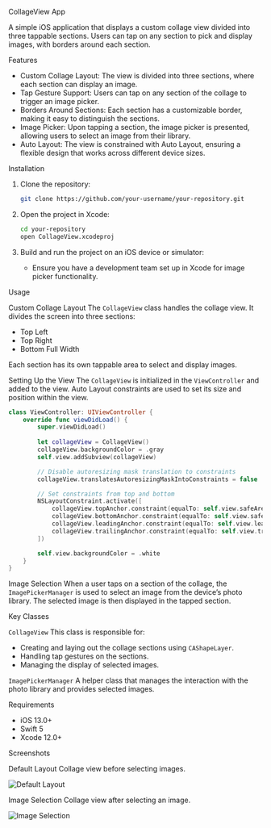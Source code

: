 
CollageView App

A simple iOS application that displays a custom collage view divided into three tappable sections. Users can tap on any section to pick and display images, with borders around each section.

Features

- Custom Collage Layout: The view is divided into three sections, where each section can display an image.
- Tap Gesture Support: Users can tap on any section of the collage to trigger an image picker.
- Borders Around Sections: Each section has a customizable border, making it easy to distinguish the sections.
- Image Picker: Upon tapping a section, the image picker is presented, allowing users to select an image from their library.
- Auto Layout: The view is constrained with Auto Layout, ensuring a flexible design that works across different device sizes.

 Installation

1. Clone the repository:
   ```bash
   git clone https://github.com/your-username/your-repository.git
   ```

2. Open the project in Xcode:
   ```bash
   cd your-repository
   open CollageView.xcodeproj
   ```

3. Build and run the project on an iOS device or simulator:
   - Ensure you have a development team set up in Xcode for image picker functionality.

 Usage

 Custom Collage Layout
The `CollageView` class handles the collage view. It divides the screen into three sections:
- Top Left
- Top Right
- Bottom Full Width

Each section has its own tappable area to select and display images.

 Setting Up the View
The `CollageView` is initialized in the `ViewController` and added to the view. Auto Layout constraints are used to set its size and position within the view.

```swift
class ViewController: UIViewController {
    override func viewDidLoad() {
        super.viewDidLoad()
        
        let collageView = CollageView()
        collageView.backgroundColor = .gray
        self.view.addSubview(collageView)

        // Disable autoresizing mask translation to constraints
        collageView.translatesAutoresizingMaskIntoConstraints = false

        // Set constraints from top and bottom
        NSLayoutConstraint.activate([
            collageView.topAnchor.constraint(equalTo: self.view.safeAreaLayoutGuide.topAnchor, constant: 20),
            collageView.bottomAnchor.constraint(equalTo: self.view.safeAreaLayoutGuide.bottomAnchor, constant: -20),
            collageView.leadingAnchor.constraint(equalTo: self.view.leadingAnchor, constant: 0),
            collageView.trailingAnchor.constraint(equalTo: self.view.trailingAnchor, constant: 0)
        ])

        self.view.backgroundColor = .white
    }
}
```

 Image Selection
When a user taps on a section of the collage, the `ImagePickerManager` is used to select an image from the device’s photo library. The selected image is then displayed in the tapped section.

 Key Classes

 `CollageView`
This class is responsible for:
- Creating and laying out the collage sections using `CAShapeLayer`.
- Handling tap gestures on the sections.
- Managing the display of selected images.

 `ImagePickerManager`
A helper class that manages the interaction with the photo library and provides selected images.

 Requirements

- iOS 13.0+
- Swift 5
- Xcode 12.0+

 Screenshots

 Default Layout
Collage view before selecting images.

![Default Layout](images/default.png)

 Image Selection
Collage view after selecting an image.

![Image Selection](images/selected.png)

